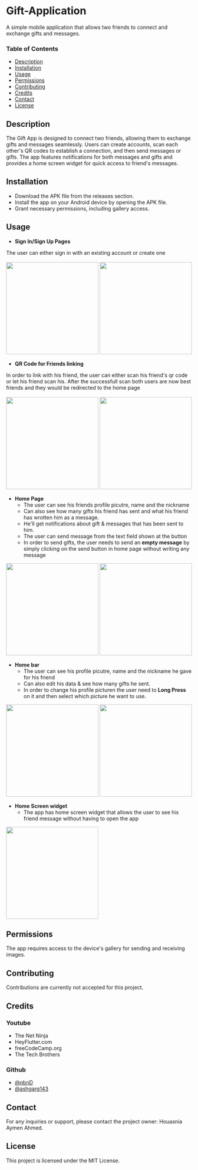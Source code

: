 # Gift-Application
A simple mobile application that allows two friends to connect and exchange gifts and messages.

### Table of Contents
- [Description](##Description)
- [Installation](##Installation)
- [Usage](##Usage)
- [Permissions](##Permissions)
- [Contributing](##Contributing)
- [Credits](##Credits)
- [Contact](##Contact)
- [License](##License)
## Description
The Gift App is designed to connect two friends, allowing them to exchange gifts and messages seamlessly. 
Users can create accounts, scan each other's QR codes to establish a connection, and then send messages or gifts. 
The app features notifications for both messages and gifts and provides a home screen widget for quick access to friend's messages.
## Installation
- Download the APK file from the releases section.
- Install the app on your Android device by opening the APK file.
- Grant necessary permissions, including gallery access.
## Usage
* **Sign In/Sign Up Pages**
<div> The user can either sign in with an existing account or create one </div><br>

<img src="https://github.com/Houasnia-Aymen-Ahmed/Gift-Application/assets/75532100/a4521362-6e3e-40f1-b11f-2002d6ec9776" width="250">
<img src="https://github.com/Houasnia-Aymen-Ahmed/Gift-Application/assets/75532100/9788b8ba-a481-4cf9-b051-2c1e8c575d90" width="250"><br>

* **QR Code for Friends linking**
<div> In order to link with his friend, the user can either scan his friend's qr code or let his friend scan his. After the successfull scan both users are now best friends and they would be redirected to the home page</div><br>
<img src="https://github.com/Houasnia-Aymen-Ahmed/Gift-Application/assets/75532100/43f37838-6c94-4d12-85f6-6dc063a6a5a2" width="250">
<img src="https://github.com/Houasnia-Aymen-Ahmed/Gift-Application/assets/75532100/95cef4e8-4ea7-4a66-a093-82176d4c0d6a" width="250"><br>

* **Home Page**
    - The user can see his friends profile picutre, name and the nickname
    - Can also see how many gifts his friend has sent and what his friend has wrotten him as a message.
    - He'll get notifications about gift & messages that has been sent to him.
    - The user can send message from the text field shown at the button
    - In order to send gifts, the user needs to send an **empty message** by simply clicking on the send button in home page without writing any message

<img src="https://github.com/Houasnia-Aymen-Ahmed/Gift-Application/assets/75532100/2e13047f-2788-4fe9-9838-798e0b9ac267" width="250">
<img src="https://github.com/Houasnia-Aymen-Ahmed/Gift-Application/assets/75532100/9de2a4d4-89d6-4bbe-9ab8-1ae2800879cf" width="250">

* **Home bar**
    - The user can see his profile picutre, name and the nickname he gave for his friend
    - Can also edit his data & see how many gifts he sent.
    - In order to change his profile picturen the user need to  **Long Press** on it and then select which picture he want to use.

<img src="https://github.com/Houasnia-Aymen-Ahmed/Gift-Application/assets/75532100/7267c579-f40f-4c0e-b79b-195a2d573028" width="250">
<img src="https://github.com/Houasnia-Aymen-Ahmed/Gift-Application/assets/75532100/1df94b8c-6342-4cd3-99be-07f688b5c6d3" width="250">

* **Home Screen widget**
    - The app has home screen widget that allows the user to see his friend message without having to open the app

<img src="https://github.com/Houasnia-Aymen-Ahmed/Gift-Application/assets/75532100/3d2027ea-cf9d-4ad6-b70d-c2244759b58c" width="250">

## Permissions
The app requires access to the device's gallery for sending and receiving images.

## Contributing
Contributions are currently not accepted for this project.


## Credits
### Youtube
- The Net Ninja
- HeyFlutter.com
- freeCodeCamp.org
- The Tech Brothers
### Github
- [@nbnD](https://github.com/nbnD)
- [@ashgarg143](https://github.com/ashgarg143)

## Contact
For any inquiries or support, please contact the project owner: Houasnia Aymen Ahmed.

## License
This project is licensed under the MIT License.